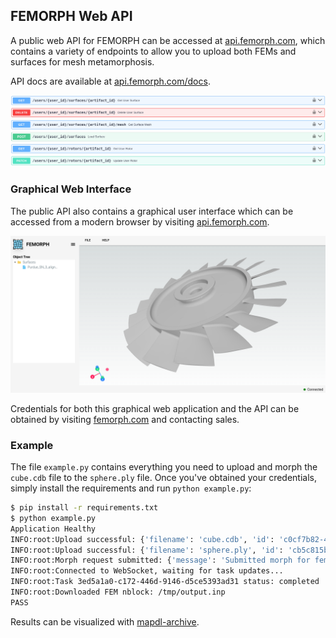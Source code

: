 ## FEMORPH Web API

A public web API for FEMORPH can be accessed at [api.femorph.com](https://api.femorph.com), which contains a variety of endpoints to allow you to upload both FEMs and surfaces for mesh metamorphosis.

API docs are available at [api.femorph.com/docs](https://api.femorph.com/docs).

![Swagger UI](docs/swagger-ui.png)

### Graphical Web Interface

The public API also contains a graphical user interface which can be accessed from a modern browser by visiting [api.femorph.com](https://api.femorph.com).

![Web GUI](docs/web-gui.png)

Credentials for both this graphical web application and the API can be obtained by visiting [femorph.com](https://www.femorph.com/) and contacting sales.

### Example

The file `example.py` contains everything you need to upload and morph the `cube.cdb` file to the `sphere.ply` file. Once you've obtained your credentials, simply install the requirements and run `python example.py`:

```bash
$ pip install -r requirements.txt
$ python example.py 
Application Healthy
INFO:root:Upload successful: {'filename': 'cube.cdb', 'id': 'c0cf7b82-4735-49e6-9ebb-7358a252bef3', 'dataHash': '0a54ea4bacd3f638c5e069611ba8f18c5dcaeb3867d9067c864f5d8f5cdf9c44', 'dataType': 'FemArtifact', 'modified': False, 'nSectors': None, 'axis': None}
INFO:root:Upload successful: {'filename': 'sphere.ply', 'id': 'cb5c815b-890e-4893-a0dd-f99ad69012a6', 'dataHash': '6b49f02f1ca9cc28cc7507c94198d6c100e8f31d888f8c1660c4ee78e2ab2ce1', 'dataType': 'SurfaceArtifact', 'modified': False, 'nSectors': None, 'axis': None}
INFO:root:Morph request submitted: {'message': 'Submitted morph for fem c0cf7b82-4735-49e6-9ebb-7358a252bef3', 'task_id': '3ed5a1a0-c172-446d-9146-d5ce5393ad31'}
INFO:root:Connected to WebSocket, waiting for task updates...
INFO:root:Task 3ed5a1a0-c172-446d-9146-d5ce5393ad31 status: completed
INFO:root:Downloaded FEM nblock: /tmp/output.inp
PASS
```

Results can be visualized with [mapdl-archive](https://github.com/akaszynski/mapdl-archive).
